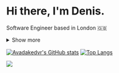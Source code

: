 # Hi there, I'm Denis.

Software Engineer based in London 🇬🇧

<details>
  <summary>Show more</summary>
  <p></p>
  
  <strong>Social:</strong>

<code><a target="_blank" href="https://www.linkedin.com/in/dbivol/"><img src="https://img.shields.io/badge/LinkedIn-0077B5?style=for-the-badge&logo=linkedin&logoColor=white"/></a></code>

<strong>Stack:</strong>

<code><img src="https://img.shields.io/badge/Go-00ADD8?style=for-the-badge&logo=go&logoColor=white" /></code>
<code><img src="https://img.shields.io/badge/TypeScript-007ACC?style=for-the-badge&logo=typescript&logoColor=white" /></code>
<code><img src="https://img.shields.io/badge/JavaScript-323330?style=for-the-badge&logo=javascript&logoColor=F7DF1E" /></code>

<code><img src="https://img.shields.io/badge/next.js-000000?style=for-the-badge&logo=nextdotjs&logoColor=white" /></code>
<code><img src="https://img.shields.io/badge/React-20232A?style=for-the-badge&logo=react&logoColor=61DAFB" /></code>
<code><img src="https://img.shields.io/badge/Redux-593D88?style=for-the-badge&logo=redux&logoColor=white" /></code>
<code><img src="https://img.shields.io/badge/Docker-2CA5E0?style=for-the-badge&logo=docker&logoColor=white" /></code>

<code><img src="https://img.shields.io/badge/Amazon_AWS-FF9900?style=for-the-badge&logo=amazonaws&logoColor=white" /></code>

<strong>Play:</strong>

<code><img src="https://img.shields.io/badge/Windows-0078D6?style=for-the-badge&logo=windows&logoColor=white" /></code>
<code><img src="https://img.shields.io/badge/PlayStation-003791?style=for-the-badge&logo=playstation&logoColor=white" /></code>
<code><img src="https://img.shields.io/badge/Spotify-1ED760?&style=for-the-badge&logo=spotify&logoColor=white" /></code>
 </details>

<a href="https://github.com/anuraghazra/github-readme-stats"><img align="center" src="https://github-readme-stats.vercel.app/api?username=Avadakedvr&count_private=true&show_icons=true&hide_border=true&custom_title=Stats" alt="Avadakedvr's GitHub stats" /></a>  <a href="https://github.com/anuraghazra/github-readme-stats"><img align="center" src="https://github-readme-stats.vercel.app/api/top-langs/?username=Avadakedvr&langs_count=8&count_private=true&hide_border=true" alt="Top Langs" /></a>

<img src="https://activity-graph.herokuapp.com/graph?username=Avadakedvr&theme=minimal" />

<!---
Avadakedvr/Avadakedvr is a ✨ special ✨ repository because its `README.md` (this file) appears on your GitHub profile.
You can click the Preview link to take a look at your changes.
--->

